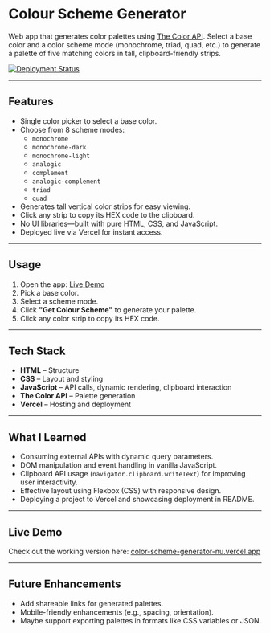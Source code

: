 # Colour Scheme Generator

Web app that generates color palettes using [The Color API](https://www.thecolorapi.com). Select a base color and a color scheme mode (monochrome, triad, quad, etc.) to generate a palette of five matching colors in tall, clipboard-friendly strips.

[![Deployment Status](https://deploy-badge.vercel.app/?url=https://color-scheme-generator-nu.vercel.app/&name=Live%20Demo)](https://color-scheme-generator-nu.vercel.app/)

---

## Features
- Single color picker to select a base color.
- Choose from 8 scheme modes:
  - `monochrome`
  - `monochrome-dark`
  - `monochrome-light`
  - `analogic`
  - `complement`
  - `analogic-complement`
  - `triad`
  - `quad`
- Generates tall vertical color strips for easy viewing.
- Click any strip to copy its HEX code to the clipboard.
- No UI libraries—built with pure HTML, CSS, and JavaScript.
- Deployed live via Vercel for instant access.

---

## Usage
1. Open the app: [Live Demo](https://color-scheme-generator-nu.vercel.app/)  
2. Pick a base color.  
3. Select a scheme mode.  
4. Click **"Get Colour Scheme"** to generate your palette.  
5. Click any color strip to copy its HEX code.

---

## Tech Stack
- **HTML** – Structure  
- **CSS** – Layout and styling  
- **JavaScript** – API calls, dynamic rendering, clipboard interaction  
- **The Color API** – Palette generation  
- **Vercel** – Hosting and deployment

---

## What I Learned
- Consuming external APIs with dynamic query parameters.
- DOM manipulation and event handling in vanilla JavaScript.
- Clipboard API usage (`navigator.clipboard.writeText`) for improving user interactivity.
- Effective layout using Flexbox (CSS) with responsive design.
- Deploying a project to Vercel and showcasing deployment in README.

---

## Live Demo
Check out the working version here: [color-scheme-generator-nu.vercel.app](https://color-scheme-generator-nu.vercel.app/)

---

## Future Enhancements
- Add shareable links for generated palettes.
- Mobile-friendly enhancements (e.g., spacing, orientation).
- Maybe support exporting palettes in formats like CSS variables or JSON.
